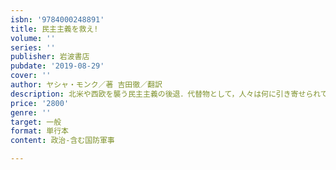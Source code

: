 ```yaml
---
isbn: '9784000248891'
title: 民主主義を救え!
volume: ''
series: ''
publisher: 岩波書店
pubdate: '2019-08-29'
cover: ''
author: ヤシャ・モンク／著 吉田徹／翻訳
description: 北米や西欧を襲う民主主義の後退．代替物として，人々は何に引き寄せられているのか．日本語版序文を付す．
price: '2800'
genre: ''
target: 一般
format: 単行本
content: 政治-含む国防軍事

---
```

